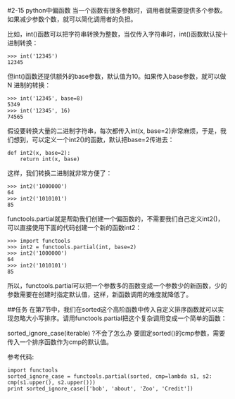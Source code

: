 #2-15 python中偏函数
当一个函数有很多参数时，调用者就需要提供多个参数。如果减少参数个数，就可以简化调用者的负担。

比如，int()函数可以把字符串转换为整数，当仅传入字符串时，int()函数默认按十进制转换：

	>>> int('12345')
	12345
但int()函数还提供额外的base参数，默认值为10。如果传入base参数，就可以做 N 进制的转换：

	>>> int('12345', base=8)
	5349
	>>> int('12345', 16)
	74565
假设要转换大量的二进制字符串，每次都传入int(x, base=2)非常麻烦，于是，我们想到，可以定义一个int2()的函数，默认把base=2传进去：

	def int2(x, base=2):
	    return int(x, base)
这样，我们转换二进制就非常方便了：

	>>> int2('1000000')
	64
	>>> int2('1010101')
	85
functools.partial就是帮助我们创建一个偏函数的，不需要我们自己定义int2()，可以直接使用下面的代码创建一个新的函数int2：

	>>> import functools
	>>> int2 = functools.partial(int, base=2)
	>>> int2('1000000')
	64
	>>> int2('1010101')
	85
所以，functools.partial可以把一个参数多的函数变成一个参数少的新函数，少的参数需要在创建时指定默认值，这样，新函数调用的难度就降低了。

##任务
在第7节中，我们在sorted这个高阶函数中传入自定义排序函数就可以实现忽略大小写排序。请用functools.partial把这个复杂调用变成一个简单的函数：

sorted_ignore_case(iterable)
?不会了怎么办
要固定sorted()的cmp参数，需要传入一个排序函数作为cmp的默认值。

参考代码:

	import functools
	sorted_ignore_case = functools.partial(sorted, cmp=lambda s1, s2: cmp(s1.upper(), s2.upper()))
	print sorted_ignore_case(['bob', 'about', 'Zoo', 'Credit'])